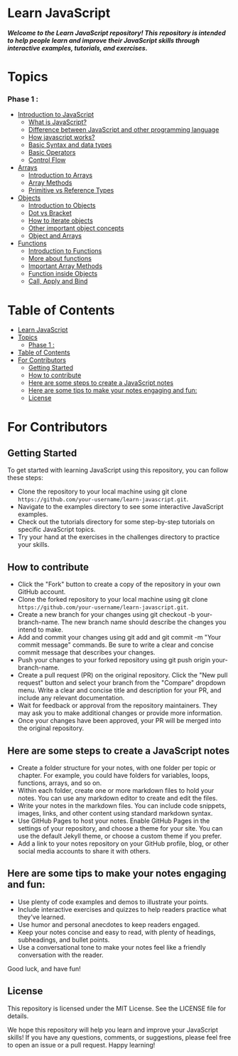 # Learn JavaScript

**_Welcome to the Learn JavaScript repository! This repository is intended to help people learn and improve their JavaScript skills through interactive examples, tutorials, and exercises._**

# Topics

### Phase 1 :

- [Introduction to JavaScript](./01-Introduction-to-Javascript/)
  - [What is JavaScript?](./01-Introduction-to-Javascript/01-What-is-javaScript.md)
  - [Difference between JavaScript and other programming language](./01-Introduction-to-Javascript/02-Difference-between-javascript-and-other-programming-languages.md)
  - [How javascript works?](./01-Introduction-to-Javascript/03-How-javascript-works.md)
  - [Basic Syntax and data types](./01-Introduction-to-Javascript/04-Basic-syntax-and-data-types.md)
  - [Basic Operators](./01-Introduction-to-Javascript/05-Basic-operators.md)
  - [Control Flow](./01-Introduction-to-Javascript/06-Control-flow.md)
- [Arrays](./02-Arrays/)
  - [Introduction to Arrays](./02-Arrays/01-Intro-to-arrays.md)
  - [Array Methods](./02-Arrays/02-Arrays-methods.md)
  - [Primitive vs Reference Types](./02-Arrays/03-Primitive-vs-reference-datatypes.md)
- [Objects](./03-Objects/)
  - [Introduction to Objects](./03-Objects/01-Intro-to-objects.md)
  - [Dot vs Bracket](./03-Objects//02-Dot-vs-bracket.md)
  - [How to iterate objects](./03-Objects/03-How-to-iterate-objects.md)
  - [Other important object concepts](./03-Objects/04-Other-imp-objects-concepts.md)
  - [Object and Arrays](./03-Objects/05-Objects-and-arrays.md)
- [Functions](./04-Functions/)
  - [Introduction to Functions](./04-Functions/01-Intro-to-functions.md)
  - [More about functions](./04-Functions/02-More-about-function.md)
  - [Important Array Methods](./04-Functions/03-Important-arrays-methods.md)
  - [Function inside Objects](./04-Functions/04-Function-inside-object.md)
  - [Call, Apply and Bind](./04-Functions/05-Call-apply-and-bind-method.md)

# Table of Contents

- [Learn JavaScript](#learn-javascript)
- [Topics](#topics)
  - [Phase 1 :](#phase-1-)
- [Table of Contents](#table-of-contents)
- [For Contributors](#for-contributors)
  - [Getting Started](#getting-started)
  - [How to contribute](#how-to-contribute)
  - [Here are some steps to create a JavaScript notes](#here-are-some-steps-to-create-a-javascript-notes)
  - [Here are some tips to make your notes engaging and fun:](#here-are-some-tips-to-make-your-notes-engaging-and-fun)
  - [License](#license)

# For Contributors

## Getting Started

To get started with learning JavaScript using this repository, you can follow these steps:

- Clone the repository to your local machine using git clone `https://github.com/your-username/learn-javascript.git`.
- Navigate to the examples directory to see some interactive JavaScript examples.
- Check out the tutorials directory for some step-by-step tutorials on specific JavaScript topics.
- Try your hand at the exercises in the challenges directory to practice your skills.

## How to contribute

- Click the "Fork" button to create a copy of the repository in your own GitHub account.
- Clone the forked repository to your local machine using git clone `https://github.com/your-username/learn-javascript.git`.
- Create a new branch for your changes using git checkout -b your-branch-name. The new branch name should describe the changes you intend to make.
- Add and commit your changes using git add <file> and git commit -m "Your commit message" commands. Be sure to write a clear and concise commit message that describes your changes.
- Push your changes to your forked repository using git push origin your-branch-name.
- Create a pull request (PR) on the original repository. Click the "New pull request" button and select your branch from the "Compare" dropdown menu. Write a clear and concise title and description for your PR, and include any relevant documentation.
- Wait for feedback or approval from the repository maintainers. They may ask you to make additional changes or provide more information.
- Once your changes have been approved, your PR will be merged into the original repository.

## Here are some steps to create a JavaScript notes

- Create a folder structure for your notes, with one folder per topic or chapter. For example, you could have folders for variables, loops, functions, arrays, and so on.
- Within each folder, create one or more markdown files to hold your notes. You can use any markdown editor to create and edit the files.
- Write your notes in the markdown files. You can include code snippets, images, links, and other content using standard markdown syntax.
- Use GitHub Pages to host your notes. Enable GitHub Pages in the settings of your repository, and choose a theme for your site. You can use the default Jekyll theme, or choose a custom theme if you prefer.
- Add a link to your notes repository on your GitHub profile, blog, or other social media accounts to share it with others.

## Here are some tips to make your notes engaging and fun:

- Use plenty of code examples and demos to illustrate your points.
- Include interactive exercises and quizzes to help readers practice what they've learned.
- Use humor and personal anecdotes to keep readers engaged.
- Keep your notes concise and easy to read, with plenty of headings, subheadings, and bullet points.
- Use a conversational tone to make your notes feel like a friendly conversation with the reader.

Good luck, and have fun!

## License

This repository is licensed under the MIT License. See the LICENSE file for details.

We hope this repository will help you learn and improve your JavaScript skills! If you have any questions, comments, or suggestions, please feel free to open an issue or a pull request. Happy learning!
